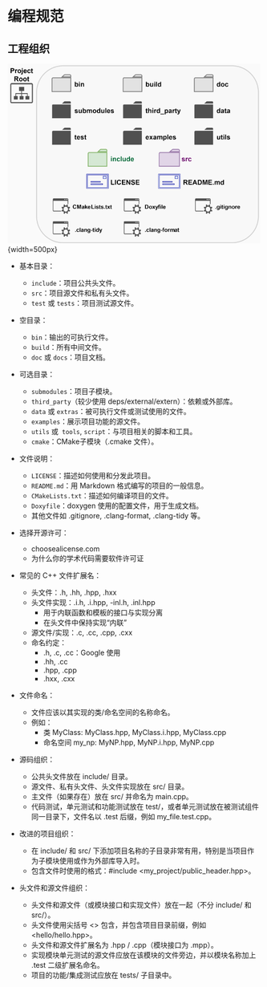 # 编程规范

## 工程组织

![输入图片说明](./imgs/2024-07/1qJOS2LDTH0ybpzg.png){width=500px}





- 基本目录：
  - `include`：项目公共头文件。
  - `src`：项目源文件和私有头文件。
  - `test` 或 `tests`：项目测试源文件。

- 空目录：
  - `bin`：输出的可执行文件。
  - `build`：所有中间文件。
  - `doc` 或 `docs`：项目文档。

- 可选目录：
  - `submodules`：项目子模块。
  - `third_party`（较少使用 deps/external/extern）：依赖或外部库。
  - `data` 或 `extras`：被可执行文件或测试使用的文件。
  - `examples`：展示项目功能的源文件。
  - `utils` 或` tools`, `script`：与项目相关的脚本和工具。
  - `cmake`：CMake子模块（.cmake 文件）。

- 文件说明：
  - `LICENSE`：描述如何使用和分发此项目。
  - `README.md`：用 Markdown 格式编写的项目的一般信息。
  - `CMakeLists.txt`：描述如何编译项目的文件。
  - `Doxyfile`：doxygen 使用的配置文件，用于生成文档。
  - 其他文件如 .gitignore, .clang-format, .clang-tidy 等。


- 选择开源许可：
  - choosealicense.com
  - 为什么你的学术代码需要软件许可证

- 常见的 C++ 文件扩展名：
  - 头文件：.h, .hh, .hpp, .hxx
  - 头文件实现：.i.h, .i.hpp, -inl.h, .inl.hpp
    - 用于内联函数和模板的接口与实现分离
    - 在头文件中保持实现“内联”
  - 源文件/实现：.c, .cc, .cpp, .cxx
  - 命名约定：
    - .h, .c, .cc：Google 使用
    - .hh, .cc
    - .hpp, .cpp
    - .hxx, .cxx

- 文件命名：
  - 文件应该以其实现的类/命名空间的名称命名。
  - 例如：
    - 类 MyClass: MyClass.hpp, MyClass.i.hpp, MyClass.cpp
    - 命名空间 my_np: MyNP.hpp, MyNP.i.hpp, MyNP.cpp

- 源码组织：
  - 公共头文件放在 include/ 目录。
  - 源文件、私有头文件、头文件实现放在 src/ 目录。
  - 主文件（如果存在）放在 src/ 并命名为 main.cpp。
  - 代码测试，单元测试和功能测试放在 test/，或者单元测试放在被测试组件同一目录下，文件名以 .test 后缀，例如 my_file.test.cpp。

- 改进的项目组织：
  - 在 include/ 和 src/ 下添加项目名称的子目录非常有用，特别是当项目作为子模块使用或作为外部库导入时。
  - 包含文件时使用的格式：#include <my_project/public_header.hpp>。

- 头文件和源文件组织：
  - 头文件和源文件（或模块接口和实现文件）放在一起（不分 include/ 和 src/）。
  - 头文件使用尖括号 <> 包含，并包含项目目录前缀，例如 <hello/hello.hpp>。
  - 头文件和源文件扩展名为 .hpp / .cpp（模块接口为 .mpp）。
  - 实现模块单元测试的源文件应放在该模块的文件旁边，并以模块名称加上 .test 二级扩展名命名。
  - 项目的功能/集成测试应放在 tests/ 子目录中。

<!--stackedit_data:
eyJoaXN0b3J5IjpbLTIwMjc4MjQwNTUsMTE0NTkyMjQ0NV19
-->